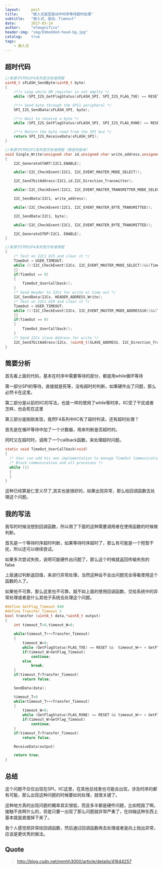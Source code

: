 ```yaml
---
layout:     post
title:      "嵌入式底层驱动中时序等待超时处理"
subtitle:   "嵌入式，驱动，Timeout"
date:       2017-03-14
author:     "elmagnifico"
header-img: "img/Embedded-head-bg.jpg"
catalog:    true
tags:
    - 嵌入式
---
```


## 超时代码

```c
//来源于STM32F4系列官方标准例程
uint8_t sFLASH_SendByte(uint8_t byte)
{
  	/*!< Loop while DR register in not emplty */
  	while (SPI_I2S_GetFlagStatus(sFLASH_SPI, SPI_I2S_FLAG_TXE) == RESET);

  	/*!< Send byte through the SPI1 peripheral */
  	SPI_I2S_SendData(sFLASH_SPI, byte);

  	/*!< Wait to receive a byte */
  	while (SPI_I2S_GetFlagStatus(sFLASH_SPI, SPI_I2S_FLAG_RXNE) == RESET);

  	/*!< Return the byte read from the SPI bus */
	return SPI_I2S_ReceiveData(sFLASH_SPI);
}

//来源于STM32F1系列官方标准例程（很老的版本）
void Single_Write(unsigned char id,unsigned char write_address,unsigned char byte)
{
	I2C_GenerateSTART(I2C1,ENABLE);

	while(!I2C_CheckEvent(I2C1, I2C_EVENT_MASTER_MODE_SELECT));

	I2C_Send7bitAddress(I2C1,id,I2C_Direction_Transmitter);

	while(!I2C_CheckEvent(I2C1, I2C_EVENT_MASTER_TRANSMITTER_MODE_SELECTED));

	I2C_SendData(I2C1, write_address);

	while(!I2C_CheckEvent(I2C1, I2C_EVENT_MASTER_BYTE_TRANSMITTED));

	I2C_SendData(I2C1, byte);

	while(!I2C_CheckEvent(I2C1, I2C_EVENT_MASTER_BYTE_TRANSMITTED));

	I2C_GenerateSTOP(I2C1, ENABLE);
}

//来源于STM32F4系列官方标准例程
{
  	/* Test on I2C1 EV5 and clear it */
  	TimeOut = USER_TIMEOUT;
  	while ((!I2C_CheckEvent(I2Cx, I2C_EVENT_MASTER_MODE_SELECT))&&(TimeOut != 0x00))
  	{} 
  	if(TimeOut == 0)
  	{
    	TimeOut_UserCallback();
  	}
  	/* Send Header to I2Cx for write or time out */
  	I2C_SendData(I2Cx, HEADER_ADDRESS_Write);
  	/* Test on I2Cx EV9 and clear it */
  	TimeOut = USER_TIMEOUT;
  	while ((!I2C_CheckEvent(I2Cx, I2C_EVENT_MASTER_MODE_ADDRESS10))&&(TimeOut != 0x00))
  	{} 
  	if(TimeOut == 0)
  	{
    	TimeOut_UserCallback();
  	}
  	/* Send I2Cx slave Address for write */
  	I2C_Send7bitAddress(I2Cx, (uint8_t)SLAVE_ADDRESS, I2C_Direction_Transmitter);
}
```
## 简要分析

首先看上面的代码，基本在时序中需要等待的部分，都是用while循环等待

第一部分SPI的等待，直接就是死等，没有超时的判断，如果硬件出了问题，那么必然卡在这里。

第二部分是以前的IIC的写法，也是一样的使用了while等时序，IIC受了干扰或者怎样，也会死在这里

第三部分是刚刚发现，竟然F4系列中IIC有了超时判读，还有超时处理？

首先是在循环等待中加了一个计数器，用来判断是否超时的。

同时又在超时时，调用了一个callback函数，来处理超时问题。

```c
static void TimeOut_UserCallback(void)
{
  /* User can add his own implementation to manage TimeOut Communication failure */
  /* Block communication and all processes */
  while (1)
  {   
  }
}
```

这种已经算是仁至义尽了,其实也是很好的，如果出现异常，那么给回调函数去处理这个问题。

## 我的写法

我写的时候没想到回调函数，所以用了下面的这种需要调用者在使用函数的时候做判断。

首先是一个等待时序超时判断，如果等待时序超时了，那么有可能是一个短暂干扰，所以还可以继续尝试。

如果多次尝试失败，说明可能硬件出问题了，那么这个时候就返回传输失败的false

上层通过判断返回值，来进行异常处理，当然这种会不会出问题完全得看使用这个函数的人了。

如果他不可靠，那么这里也不可靠，就不如上面的使用回调函数，交给系统中的异常处理或者是什么其他子系统去处理这个问题。

```c
#define GetFlag_Timeout 840
#define Transfer_Timeout 3
bool transfer (uint8_t data,*uint8_t output)
{
	int timeout_T=0,timeout_W=0;
	
	while(timeout_T++<Transfer_Timeout)
	{
		timeout_W=0;
  		while (GetFlagStatus(FLAG_TXE) == RESET &&  timeout_W++ < GetFlag_Timeout){}
		if(timeout_W>GetFlag_Timeout)
			continue;
		else
			break;
	}
	if(timeout_T>Transfer_Timeout)
		return false;

	SendData(data);

	timeout_T=0
 	while(timeout_T++<Transfer_Timeout)
	{
		timeout_W=0;
		while (GetFlagStatus(FLAG_RXNE) == RESET && timeout_W++ < GetFlag_Timeout){} 
		if(timeout_W>GetFlag_Timeout)
			continue;
	}
	if(timeout_T>Transfer_Timeout)
		return false;

	ReceiveData(output)

	return true;
}
```

## 总结

这个问题不仅仅出现在SPI，IIC这里，在其他总线里也可能会出现，涉及时序的都有可能，那么出现这种问题的时候要如何处理，就很关键了。

这种地方真的出现问题的概率其实很低，而且多半都是硬件问题，比如短路了啊，接触不良啊什么的，但是只要一出现了那么问题就非常严重了，在四轴这种东西上基本就是直接掉下来了。

我个人感觉把异常给回调函数，然后通过回调函数再去处理或者是向上抛出异常，应该是更优秀的做法。

## Quote

> http://blog.csdn.net/mmhh3000/article/details/41644257